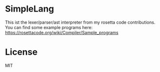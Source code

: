 # SimpleLang

This ist the lexer/parser/ast interpreter from my rosetta code contributions.
You can find some example programs here:
 https://rosettacode.org/wiki/Compiler/Sample_programs
 
# License
MIT
